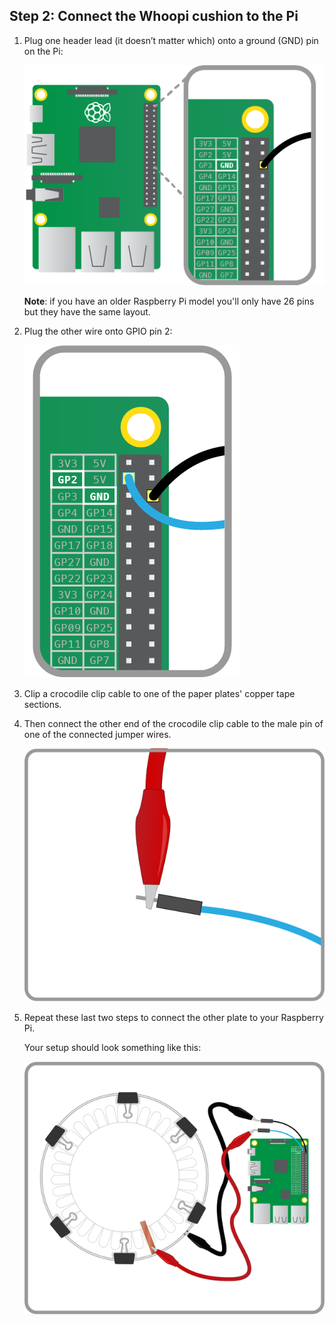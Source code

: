 ## Step 2: Connect the Whoopi cushion to the Pi

1. Plug one header lead (it doesn’t matter which) onto a ground (GND) pin on the Pi:

	![](images/pi-gnd-connection.png)

	**Note**: if you have an older Raspberry Pi model you'll only have 26 pins but they have the same layout.

1. Plug the other wire onto GPIO pin 2:

	![](images/pi-gpio2-connection.png)

1. Clip a crocodile clip cable to one of the paper plates' copper tape sections.

1. Then connect the other end of the crocodile clip cable to the male pin of one of the connected jumper wires. 

	![](images/Whoopi-Cushion_Diagram_2.png)

1. Repeat these last two steps to connect the other plate to your Raspberry Pi.

	Your setup should look something like this:

	![](images/Whoopi-Cushion_Diagram_3.png)
	

